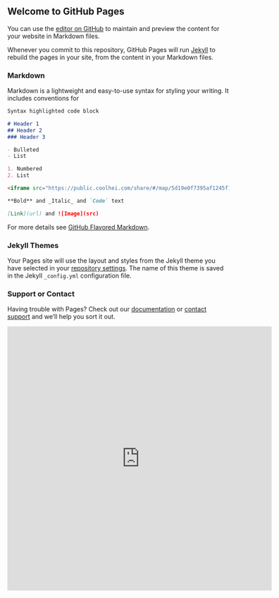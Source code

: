## Welcome to GitHub Pages

You can use the [editor on GitHub](https://github.com/sufannew/iView_Axure_Libraries/edit/master/README.md) to maintain and preview the content for your website in Markdown files.

Whenever you commit to this repository, GitHub Pages will run [Jekyll](https://jekyllrb.com/) to rebuild the pages in your site, from the content in your Markdown files.

### Markdown

Markdown is a lightweight and easy-to-use syntax for styling your writing. It includes conventions for

```markdown
Syntax highlighted code block

# Header 1
## Header 2
### Header 3

- Bulleted
- List

1. Numbered
2. List

<iframe src="https://public.coolhei.com/share/#/map/5d19e0f7395af1245f11340d" width="600" height="600" frameborder="0"></iframe>

**Bold** and _Italic_ and `Code` text

[Link](url) and ![Image](src)
```

For more details see [GitHub Flavored Markdown](https://guides.github.com/features/mastering-markdown/).

### Jekyll Themes

Your Pages site will use the layout and styles from the Jekyll theme you have selected in your [repository settings](https://github.com/sufannew/iView_Axure_Libraries/settings). The name of this theme is saved in the Jekyll `_config.yml` configuration file.

### Support or Contact

Having trouble with Pages? Check out our [documentation](https://help.github.com/categories/github-pages-basics/) or [contact support](https://github.com/contact) and we’ll help you sort it out.


<iframe src="https://public.coolhei.com/share/#/map/5d19e0f7395af1245f11340d" width="600" height="600" frameborder="0"></iframe>
